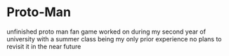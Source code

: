 # Proto-Man
unfinished proto man fan game
worked on during my second year of university with a summer class being my only prior experience
no plans to revisit it in the near future
